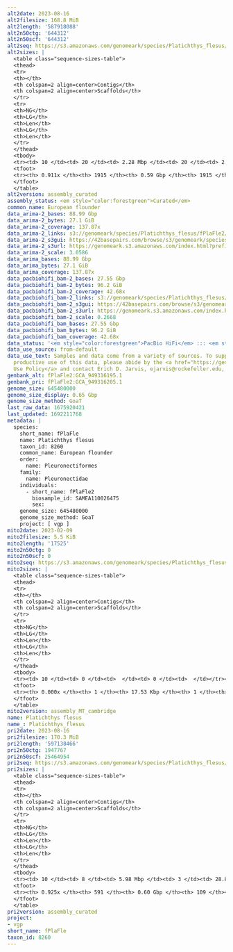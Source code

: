 ```yaml
---
alt2date: 2023-08-16
alt2filesize: 168.8 MiB
alt2length: '587918088'
alt2n50ctg: '644312'
alt2n50scf: '644312'
alt2seq: https://s3.amazonaws.com/genomeark/species/Platichthys_flesus/fPlaFle2/assembly_curated/fPlaFle2.alt.cur.20230816.fasta.gz
alt2sizes: |
  <table class="sequence-sizes-table">
  <thead>
  <tr>
  <th></th>
  <th colspan=2 align=center>Contigs</th>
  <th colspan=2 align=center>Scaffolds</th>
  </tr>
  <tr>
  <th>NG</th>
  <th>LG</th>
  <th>Len</th>
  <th>LG</th>
  <th>Len</th>
  </tr>
  </thead>
  <tbody>
  <tr><td> 10 </td><td> 20 </td><td> 2.28 Mbp </td><td> 20 </td><td> 2.28 Mbp </td></tr><tr><td> 20 </td><td> 54 </td><td> 1.62 Mbp </td><td> 54 </td><td> 1.62 Mbp </td></tr><tr><td> 30 </td><td> 101 </td><td> 1.22 Mbp </td><td> 101 </td><td> 1.22 Mbp </td></tr><tr><td> 40 </td><td> 164 </td><td> 0.88 Mbp </td><td> 164 </td><td> 0.88 Mbp </td></tr><tr style="background-color:#cccccc;"><td> 50 </td><td> 250 </td><td> 0.64 Mbp </td><td> 250 </td><td> 0.64 Mbp </td></tr><tr><td> 60 </td><td> 366 </td><td> 480.25 Kbp </td><td> 366 </td><td> 480.25 Kbp </td></tr><tr><td> 70 </td><td> 529 </td><td> 330.16 Kbp </td><td> 529 </td><td> 330.16 Kbp </td></tr><tr><td> 80 </td><td> 789 </td><td> 178.11 Kbp </td><td> 789 </td><td> 178.11 Kbp </td></tr><tr><td> 90 </td><td> 1585 </td><td> 28.71 Kbp </td><td> 1585 </td><td> 28.71 Kbp </td></tr><tr><td> 100 </td><td> 0 </td><td>  </td><td> 0 </td><td>  </td></tr></tbody>
  <tfoot>
  <tr><th> 0.911x </th><th> 1915 </th><th> 0.59 Gbp </th><th> 1915 </th><th> 0.59 Gbp </th></tr>
  </tfoot>
  </table>
alt2version: assembly_curated
assembly_status: <em style="color:forestgreen">Curated</em>
common_name: European flounder
data_arima-2_bases: 88.99 Gbp
data_arima-2_bytes: 27.1 GiB
data_arima-2_coverage: 137.87x
data_arima-2_links: s3://genomeark/species/Platichthys_flesus/fPlaFle2/genomic_data/arima/<br>
data_arima-2_s3gui: https://42basepairs.com/browse/s3/genomeark/species/Platichthys_flesus/fPlaFle2/genomic_data/arima/
data_arima-2_s3url: https://genomeark.s3.amazonaws.com/index.html?prefix=species/Platichthys_flesus/fPlaFle2/genomic_data/arima/
data_arima-2_scale: 3.0586
data_arima_bases: 88.99 Gbp
data_arima_bytes: 27.1 GiB
data_arima_coverage: 137.87x
data_pacbiohifi_bam-2_bases: 27.55 Gbp
data_pacbiohifi_bam-2_bytes: 96.2 GiB
data_pacbiohifi_bam-2_coverage: 42.68x
data_pacbiohifi_bam-2_links: s3://genomeark/species/Platichthys_flesus/fPlaFle2/genomic_data/pacbio_hifi/<br>
data_pacbiohifi_bam-2_s3gui: https://42basepairs.com/browse/s3/genomeark/species/Platichthys_flesus/fPlaFle2/genomic_data/pacbio_hifi/
data_pacbiohifi_bam-2_s3url: https://genomeark.s3.amazonaws.com/index.html?prefix=species/Platichthys_flesus/fPlaFle2/genomic_data/pacbio_hifi/
data_pacbiohifi_bam-2_scale: 0.2668
data_pacbiohifi_bam_bases: 27.55 Gbp
data_pacbiohifi_bam_bytes: 96.2 GiB
data_pacbiohifi_bam_coverage: 42.68x
data_status: '<em style="color:forestgreen">PacBio HiFi</em> ::: <em style="color:forestgreen">Arima</em>'
data_use_source: from-default
data_use_text: Samples and data come from a variety of sources. To support fair and
  productive use of this data, please abide by the <a href="https://genome10k.soe.ucsc.edu/data-use-policies/">Data
  Use Policy</a> and contact Erich D. Jarvis, ejarvis@rockefeller.edu, with any questions.
genbank_alt: fPlaFle2:GCA_949316195.1
genbank_pri: fPlaFle2:GCA_949316205.1
genome_size: 645480000
genome_size_display: 0.65 Gbp
genome_size_method: GoaT
last_raw_data: 1675920421
last_updated: 1692211768
metadata: |
  species:
    short_name: fPlaFle
    name: Platichthys flesus
    taxon_id: 8260
    common_name: European flounder
    order:
      name: Pleuronectiformes
    family:
      name: Pleuronectidae
    individuals:
      - short_name: fPlaFle2
        biosample_id: SAMEA110026475
        sex:
    genome_size: 645480000
    genome_size_method: GoaT
    project: [ vgp ]
mito2date: 2023-02-09
mito2filesize: 5.5 KiB
mito2length: '17525'
mito2n50ctg: 0
mito2n50scf: 0
mito2seq: https://s3.amazonaws.com/genomeark/species/Platichthys_flesus/fPlaFle2/assembly_MT_cambridge/fPlaFle2.MT.20230209.fasta.gz
mito2sizes: |
  <table class="sequence-sizes-table">
  <thead>
  <tr>
  <th></th>
  <th colspan=2 align=center>Contigs</th>
  <th colspan=2 align=center>Scaffolds</th>
  </tr>
  <tr>
  <th>NG</th>
  <th>LG</th>
  <th>Len</th>
  <th>LG</th>
  <th>Len</th>
  </tr>
  </thead>
  <tbody>
  <tr><td> 10 </td><td> 0 </td><td>  </td><td> 0 </td><td>  </td></tr><tr><td> 20 </td><td> 0 </td><td>  </td><td> 0 </td><td>  </td></tr><tr><td> 30 </td><td> 0 </td><td>  </td><td> 0 </td><td>  </td></tr><tr><td> 40 </td><td> 0 </td><td>  </td><td> 0 </td><td>  </td></tr><tr style="background-color:#cccccc;"><td> 50 </td><td> 0 </td><td style="background-color:#ff8888;">  </td><td> 0 </td><td style="background-color:#ff8888;">  </td></tr><tr><td> 60 </td><td> 0 </td><td>  </td><td> 0 </td><td>  </td></tr><tr><td> 70 </td><td> 0 </td><td>  </td><td> 0 </td><td>  </td></tr><tr><td> 80 </td><td> 0 </td><td>  </td><td> 0 </td><td>  </td></tr><tr><td> 90 </td><td> 0 </td><td>  </td><td> 0 </td><td>  </td></tr><tr><td> 100 </td><td> 0 </td><td>  </td><td> 0 </td><td>  </td></tr></tbody>
  <tfoot>
  <tr><th> 0.000x </th><th> 1 </th><th> 17.53 Kbp </th><th> 1 </th><th> 17.53 Kbp </th></tr>
  </tfoot>
  </table>
mito2version: assembly_MT_cambridge
name: Platichthys flesus
name_: Platichthys_flesus
pri2date: 2023-08-16
pri2filesize: 170.3 MiB
pri2length: '597138466'
pri2n50ctg: 1947767
pri2n50scf: 25464954
pri2seq: https://s3.amazonaws.com/genomeark/species/Platichthys_flesus/fPlaFle2/assembly_curated/fPlaFle2.pri.cur.20230816.fasta.gz
pri2sizes: |
  <table class="sequence-sizes-table">
  <thead>
  <tr>
  <th></th>
  <th colspan=2 align=center>Contigs</th>
  <th colspan=2 align=center>Scaffolds</th>
  </tr>
  <tr>
  <th>NG</th>
  <th>LG</th>
  <th>Len</th>
  <th>LG</th>
  <th>Len</th>
  </tr>
  </thead>
  <tbody>
  <tr><td> 10 </td><td> 8 </td><td> 5.98 Mbp </td><td> 3 </td><td> 28.89 Mbp </td></tr><tr><td> 20 </td><td> 20 </td><td> 4.73 Mbp </td><td> 5 </td><td> 28.54 Mbp </td></tr><tr><td> 30 </td><td> 39 </td><td> 3.03 Mbp </td><td> 7 </td><td> 28.16 Mbp </td></tr><tr><td> 40 </td><td> 62 </td><td> 2.47 Mbp </td><td> 9 </td><td> 27.30 Mbp </td></tr><tr style="background-color:#cccccc;"><td> 50 </td><td> 92 </td><td style="background-color:#88ff88;"> 1.95 Mbp </td><td> 12 </td><td style="background-color:#88ff88;"> 25.46 Mbp </td></tr><tr><td> 60 </td><td> 130 </td><td> 1.48 Mbp </td><td> 14 </td><td> 24.71 Mbp </td></tr><tr><td> 70 </td><td> 180 </td><td> 1.16 Mbp </td><td> 17 </td><td> 21.87 Mbp </td></tr><tr><td> 80 </td><td> 252 </td><td> 0.69 Mbp </td><td> 20 </td><td> 21.10 Mbp </td></tr><tr><td> 90 </td><td> 405 </td><td> 216.28 Kbp </td><td> 24 </td><td> 15.67 Mbp </td></tr><tr><td> 100 </td><td> 0 </td><td>  </td><td> 0 </td><td>  </td></tr></tbody>
  <tfoot>
  <tr><th> 0.925x </th><th> 591 </th><th> 0.60 Gbp </th><th> 109 </th><th> 0.60 Gbp </th></tr>
  </tfoot>
  </table>
pri2version: assembly_curated
project:
- vgp
short_name: fPlaFle
taxon_id: 8260
---
```

